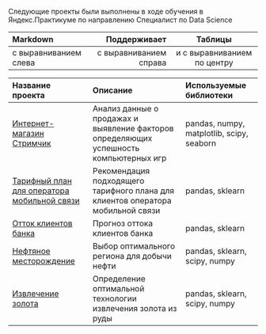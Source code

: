 Следующие проекты были выполнены в ходе обучения в Яндекс.Практикуме по направлению Специалист по Data Science


| Markdown | Поддерживает | Таблицы |
| :-------------------- | ---------------------: |:---------------------------:|
| с выравниванием слева | с выравниванием справа | и с выравниванием по центру |


| Название проекта | Описание | Используемые библиотеки |
| :-------------------- | :--------------------- |:---------------------------|
| [Интернет-магазин Стримчик](https://github.com/AntonAkhmonen/Student-projects/tree/main/Videogames%20online%20store) | Анализ данные о продажах и выявление факторов определяющих успешность компьютерных игр | pandas, numpy, matplotlib, scipy, seaborn |
| [Тарифный план для оператора мобильной связи](https://github.com/AntonAkhmonen/Student-projects/tree/main/Tariff%20plans%20for%20mobile%20operator) | Рекомендация подходящего тарифного плана для клиентов оператора мобильной связи | pandas, sklearn |
| [Отток клиентов банка](https://github.com/AntonAkhmonen/Student-projects/tree/main/Bank%20customer%20loss) | Прогноз оттока клиентов банка | pandas, sklearn |
| [Нефтяное месторождение](https://github.com/AntonAkhmonen/Student-projects/tree/main/Well%20locations%20comparison) | Выбор оптимального региона для добычи нефти | pandas, sklearn, sсipy, numpy |
| [Извлечение золота](https://github.com/AntonAkhmonen/Student-projects/tree/main/Gold%20recovery) | Определение оптимальной технологии извлечения золота из руды | pandas, sklearn, scipy, numpy |
